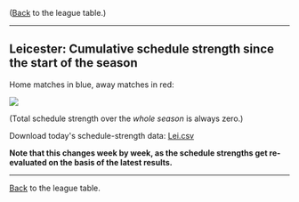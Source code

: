---
---
([Back](/leagues/england-premier-league) to the league table.)

-----

## Leicester: Cumulative schedule strength since the start of the season

Home matches in blue, away matches in red:


![](/assets/leagues/england-premier-league/2017/schedule-strengths/Lei.png)

(Total schedule strength over the *whole season* is always zero.)


Download today's schedule-strength data: [Lei.csv](/assets/leagues/england-premier-league/2017/schedule-strengths/Lei.csv)

**Note that this changes week by week, as the schedule strengths get re-evaluated on the
basis of the latest results.**

-----

[Back](/leagues/england-premier-league) to the league table.


